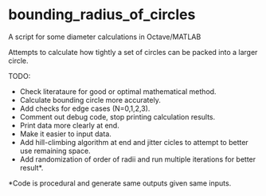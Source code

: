 # bounding_radius_of_circles
A script for some diameter calculations in Octave/MATLAB

Attempts to calculate how tightly a set of circles can be packed into a larger circle.

TODO:
  - Check literataure for good or optimal mathematical method.
  - Calculate bounding circle more accurately.
  - Add checks for edge cases (N=0,1,2,3).
  - Comment out debug code, stop printing calculation results.
  - Print data more clearly at end.
  - Make it easier to input data.
  - Add hill-climbing algorithm at end and jitter cicles to attempt to better use remaining space.
  - Add randomization of order of radii and run multiple iterations for better result*.

*Code is procedural and generate same outputs given same inputs.
